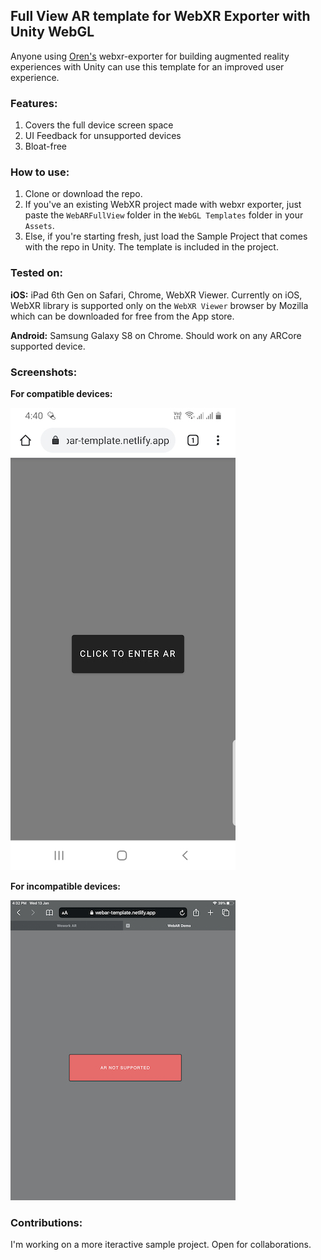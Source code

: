 ## Full View AR template for WebXR Exporter with Unity WebGL
Anyone using [Oren's](https://github.com/De-Panther/unity-webxr-export) webxr-exporter for building augmented reality experiences with Unity can use this template for an improved user experience.

### Features:
1. Covers the full device screen space
2. UI Feedback for unsupported devices
3. Bloat-free

### How to use:
1. Clone or download the repo.
2. If you've an existing WebXR project made with webxr exporter, just paste the `WebARFullView` folder in the `WebGL Templates` folder in your `Assets`. 
3. Else, if you're starting fresh, just load the Sample Project that comes with the repo in Unity. The template is included in the project.  

### Tested on:
**iOS:** iPad 6th Gen on Safari, Chrome, WebXR Viewer. 
Currently on iOS, WebXR library is supported only on the `WebXR Viewer` browser by Mozilla which can be downloaded for free from the App store.

**Android:** Samsung Galaxy S8 on Chrome. Should work on any ARCore supported device.

### Screenshots:

**For compatible devices:**

![compatible](./Screenshots/compatible.jpg)

**For incompatible devices:**

![incompatible](./Screenshots/incompatible.jpeg)

### Contributions:
I'm working on a more iteractive sample project. Open for collaborations.  
